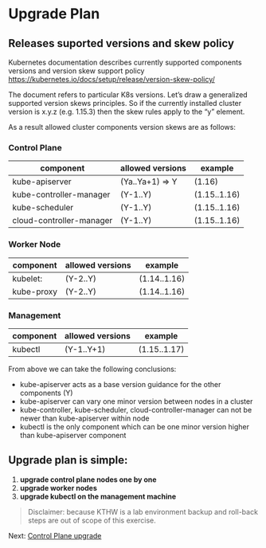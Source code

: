 # Upgrade Plan

## Releases suported versions and skew policy

Kubernetes documentation describes currently supported components versions and version skew support policy
https://kubernetes.io/docs/setup/release/version-skew-policy/

The document refers to particular K8s versions. Let’s draw a generalized supported version skews principles.
So if the currently installed cluster version is x.y.z (e.g. 1.15.3) then the skew rules apply to the “y” element.


As a result allowed cluster components version skews are as follows:


### Control Plane
component | allowed versions | example
--- | --- | ---
kube-apiserver | (Ya..Ya+1) => Y | (1.16)
kube-controller-manager | (Y-1..Y) | (1.15..1.16)
kube-scheduler | (Y-1..Y) | (1.15..1.16)
cloud-controller-manager | (Y-1..Y) | (1.15..1.16)


### Worker Node
component | allowed versions | example
--- | --- | ---
kubelet: | (Y-2..Y) | (1.14..1.16)
kube-proxy | (Y-2..Y) | (1.14..1.16)


### Management
component | allowed versions | example
--- | --- | ---
kubectl | (Y-1..Y+1) | (1.15..1.17)

From above we can take the following conclusions:
- kube-apiserver acts as a base version guidance for the other components (Y)
- kube-apiserver can vary one minor version between nodes in a cluster
- kube-controller, kube-scheduler, cloud-controller-manager can not be newer than kube-apiserver within node
- kubectl is the only component which can be one minor version higher than kube-apiserver component

## Upgrade plan is simple: 
1. **upgrade control plane nodes one by one**
2. **upgrade worker nodes**
3. **upgrade kubectl on the management machine**


> Disclaimer: because KTHW is a lab environment backup and roll-back steps are out of scope of this exercise.

 Next: [Control Plane upgrade](03-control-plane-upgrade.md)